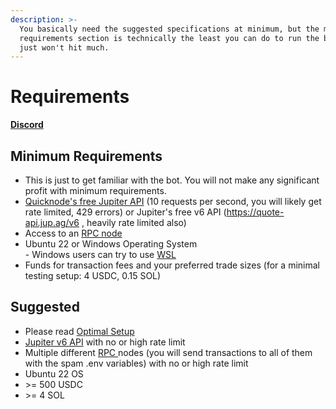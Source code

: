 ```yaml
---
description: >-
  You basically need the suggested specifications at minimum, but the minimum
  requirements section is technically the least you can do to run the bot. You
  just won't hit much.
---
```


# Requirements

[**Discord**](https://discord.gg/6DTGbMNYuA)

## Minimum Requirements

* This is just to get familiar with the bot. You will not make any significant profit with minimum requirements.
* [Quicknode's free Jupiter ](https://marketplace.quicknode.com/add-on/metis-jupiter-v6-swap-api)[API](https://marketplace.quicknode.com/add-on/metis-jupiter-v6-swap-api) (10 requests per second, you will likely get rate limited, 429 errors) or Jupiter's free v6 API (https://quote-api.jup.ag/v6 , heavily rate limited also)
* Access to an [RPC node](bot-setup-instructions/rpcs.md)
* Ubuntu 22 or Windows Operating System\
  \- Windows users can try to use [WSL](https://learn.microsoft.com/en-us/windows/wsl/install)
* Funds for transaction fees and your preferred trade sizes (for a minimal testing setup: 4 USDC, 0.15 SOL)

## Suggested

* Please read [Optimal Setup](optimal-setup.md)
* [Jupiter v6 API](bot-setup-instructions/jupiter-v6-access.md) with no or high rate limit
* Multiple different [RPC ](bot-setup-instructions/rpcs.md)nodes (you will send transactions to all of them with the spam .env variables) with no or high rate limit
* Ubuntu 22 OS
* \>= 500 USDC
* \>= 4 SOL

